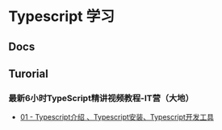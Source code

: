 # Typescript 学习

## Docs

## Turorial


### 最新6小时TypeScript精讲视频教程-IT营（大地）
- [01 - Typescript介绍 、Typescript安装、Typescript开发工具](Tutorial/最新6小时TypeScript精讲视频教程-IT%20大地%20/Typescript介绍%20、Typescript安装、Typescript开发工具.pdf)